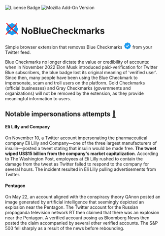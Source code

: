 ![License Badge](https://img.shields.io/github/license/mauro-farina/NoBlueCheckmarks?style=for-the-badge)
![Mozilla Add-On Version](https://img.shields.io/amo/v/nobluecheckmarks?style=for-the-badge)

# <img src="./assets/NoBlueCheckmarks.png" alt="Blue Checkmark" width="45" height="auto" style="vertical-align:bottom" /> NoBlueCheckmarks


Simple browser extension that removes Blue Checkmarks <img src="./assets/blue-checkmark.png" alt="Blue Checkmark" width="25" height="auto" style="vertical-align:bottom" /> from your Twitter feed.

Blue Checkmarks no longer dictate the value or credibility of accounts: when in November 2022 Elon Musk introduced paid-verification for Twitter Blue subscribers, the blue badge lost its original meaning of 'verified user'. Since then, many people have been using the Blue Checkmark to impersonate, scam and troll users on the platform.
Gold Checkmarks (official businesses) and Gray Checkmarks (governments and organizations) will not be removed by the extension, as they provide meaningful information to users.

## Notable impersonations attempts [&#128279;](https://en.wikipedia.org/wiki/Twitter_Blue_verification_controversy#Impersonation_attempts)

#### Eli Lilly and Company

On November 10, a Twitter account impersonating the pharmaceutical company Eli Lilly and Company—one of the three largest manufacturers of insulin—posted a tweet stating that insulin would be made free. **The tweet wiped US$15 billion from the company's market capitalization**. According to The Washington Post, employees at Eli Lilly rushed to contain the damage from the tweet as Twitter failed to respond to the company for several hours. The incident resulted in Eli Lilly pulling advertisements from Twitter.

#### Pentagon

On May 22, an account aligned with the conspiracy theory QAnon posted an image generated by artificial intelligence that seemingly depicted an explosion near the Pentagon. The Twitter account for the Russian propaganda television network RT then claimed that there was an explosion near the Pentagon. A verified account posing as Bloomberg News then posted the claim accompanied by several other verified accounts. The S&P 500 fell sharply as a result of the news before rebounding.